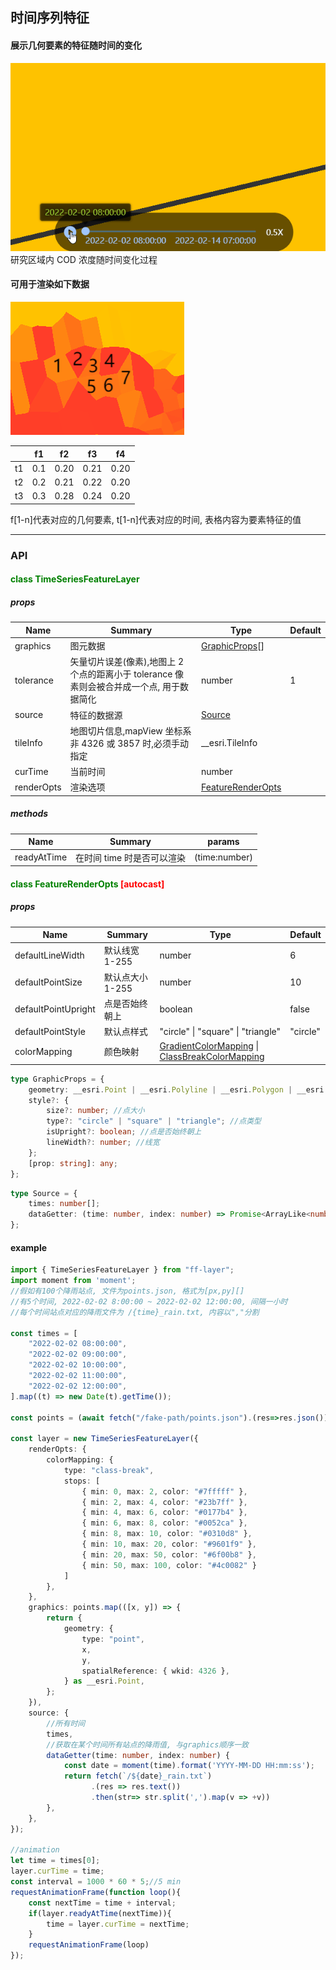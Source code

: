## 时间序列特征

#### 展示几何要素的特征随时间的变化

![](./feature.gif)  
研究区域内 COD 浓度随时间变化过程

#### 可用于渲染如下数据 <br/>

![Alt text](./feature-index.png)

|  | f1 | f2 | f3 | f4 |
| --- | --- | --- | --- | --- |
|t1|0.1|0.20|0.21|0.20|
|t2|0.2|0.21|0.22|0.20|
|t3|0.3|0.28|0.24|0.20|


f[1-n]代表对应的几何要素, t[1-n]代表对应的时间, 表格内容为要素特征的值

---

### API

#### <font color=green>class TimeSeriesFeatureLayer</font>

##### props

| Name       | Summary                                                                                   | Type                                         | Default |
| ---------- | ----------------------------------------------------------------------------------------- | -------------------------------------------- | ------- |
| graphics   | 图元数据                                                                                  | [GraphicProps](#type-GraphicProps)[]         |         |
| tolerance  | 矢量切片误差(像素),地图上 2 个点的距离小于 tolerance 像素则会被合并成一个点, 用于数据简化 | number                                       | 1       |
| source     | 特征的数据源                                                                              | [Source](#type-Source)                       |         |
| tileInfo   | 地图切片信息,mapView 坐标系非 4326 或 3857 时,必须手动指定                                | \_\_esri.TileInfo                            |         |
| curTime    | 当前时间                                                                                  | number                                       |         |
| renderOpts | 渲染选项                                                                                  | [FeatureRenderOpts](#type-FeatureRenderOpts) |         |

##### methods

| Name        | Summary                    | params        |
| ----------- | -------------------------- | ------------- |
| readyAtTime | 在时间 time 时是否可以渲染 | (time:number) |

<a id='type-FeatureRenderOpts'></a>

#### <font color=green>class FeatureRenderOpts</font> <font color="red">[autocast]</font>

##### props

| Name                | Summary          | Type                                                                                                                                                 | Default  |
| ------------------- | ---------------- | ---------------------------------------------------------------------------------------------------------------------------------------------------- | -------- |
| defaultLineWidth    | 默认线宽 1-255   | number                                                                                                                                               | 6        |
| defaultPointSize    | 默认点大小 1-255 | number                                                                                                                                               | 10       |
| defaultPointUpright | 点是否始终朝上   | boolean                                                                                                                                              | false    |
| defaultPointStyle   | 默认点样式       | "circle" &#124; "square" &#124; "triangle"                                                                                                           | "circle" |
| colorMapping        | 颜色映射         | [GradientColorMapping](./color-mapping.md#type-GradientColorMapping) &#124; [ClassBreakColorMapping](./color-mapping.md#type-ClassBreakColorMapping) |          |

<a id='type-GraphicProps'></a>

```typescript
type GraphicProps = {
    geometry: __esri.Point | __esri.Polyline | __esri.Polygon | __esri.Extent | __esri.Multipoint;
    style?: {
        size?: number; //点大小
        type?: "circle" | "square" | "triangle"; //点类型
        isUpright?: boolean; //点是否始终朝上
        lineWidth?: number; //线宽
    };
    [prop: string]: any;
};
```

<a id='type-Source'></a>

```typescript
type Source = {
    times: number[];
    dataGetter: (time: number, index: number) => Promise<ArrayLike<number>>;
};
```

#### example

```typescript
import { TimeSeriesFeatureLayer } from "ff-layer";
import moment from 'moment';
//假如有100个降雨站点, 文件为points.json, 格式为[px,py][]
//有5个时间, 2022-02-02 8:00:00 ~ 2022-02-02 12:00:00, 间隔一小时
//每个时间站点对应的降雨文件为 /{time}_rain.txt, 内容以","分割

const times = [
    "2022-02-02 08:00:00",
    "2022-02-02 09:00:00",
    "2022-02-02 10:00:00",
    "2022-02-02 11:00:00",
    "2022-02-02 12:00:00",
].map((t) => new Date(t).getTime());

const points = (await fetch("/fake-path/points.json").(res=>res.json())) as number[][];

const layer = new TimeSeriesFeatureLayer({
    renderOpts: {
        colorMapping: {
            type: "class-break",
            stops: [
                { min: 0, max: 2, color: "#7fffff" },
                { min: 2, max: 4, color: "#23b7ff" },
                { min: 4, max: 6, color: "#0177b4" },
                { min: 6, max: 8, color: "#0052ca" },
                { min: 8, max: 10, color: "#0310d8" },
                { min: 10, max: 20, color: "#9601f9" },
                { min: 20, max: 50, color: "#6f00b8" },
                { min: 50, max: 100, color: "#4c0082" }
            ]
        },
    },
    graphics: points.map(([x, y]) => {
        return {
            geometry: {
                type: "point",
                x,
                y,
                spatialReference: { wkid: 4326 },
            } as __esri.Point,
        };
    }),
    source: {
        //所有时间
        times,
        //获取在某个时间所有站点的降雨值, 与graphics顺序一致
        dataGetter(time: number, index: number) {
            const date = moment(time).format('YYYY-MM-DD HH:mm:ss');
            return fetch(`/${date}_rain.txt`)
                  .(res => res.text())
                  .then(str=> str.split(',').map(v => +v))
        },
    },
});

//animation
let time = times[0];
layer.curTime = time;
const interval = 1000 * 60 * 5;//5 min
requestAnimationFrame(function loop(){
    const nextTime = time + interval;
    if(layer.readyAtTime(nextTime)){
        time = layer.curTime = nextTime;
    }
    requestAnimationFrame(loop)
});
```
